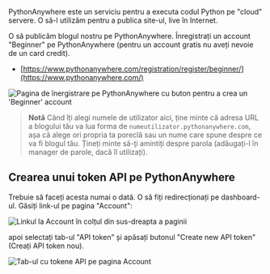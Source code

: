 PythonAnywhere este un serviciu pentru a executa codul Python pe "cloud" servere. O să-l utilizăm pentru a publica site-ul, live în Internet.

O să publicăm blogul nostru pe PythonAnywhere. Înregistrați un account "Beginner" pe PythonAnywhere (pentru un account gratis nu aveți nevoie de un card credit).

* [https://www.pythonanywhere.com/registration/register/beginner/](https://www.pythonanywhere.com/)

![Pagina de înergistrare pe PythonAnywhere cu buton pentru a crea un 'Beginner' account](../deploy/images/pythonanywhere_beginner_account_button.png)

> **Notă** Când îți alegi numele de utilizator aici, ține minte că adresa URL a blogului tău va lua forma de `numeutilizator.pythonanywhere.com`, așa că alege ori propria ta poreclă sau un nume care spune despre ce va fi blogul tău. Țineți minte să-ți amintiți despre parola (adăugați-l în manager de parole, dacă îl utilizați).

## Crearea unui token API pe PythonAnywhere

Trebuie să faceți acesta numai o dată. O să fiți redirecționați pe dashboard-ul. Găsiți link-ul pe pagina "Account":

![Linkul la Account în colțul din sus-dreapta a paginii](../deploy/images/pythonanywhere_account.png)

apoi selectați tab-ul "API token" și apăsați butonul "Create new API token" (Creați API token nou).

![Tab-ul cu tokene API pe pagina Account](../deploy/images/pythonanywhere_create_api_token.png)